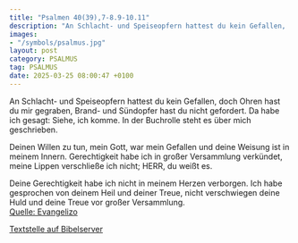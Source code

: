 ```yaml
---
title: "Psalmen 40(39),7-8.9-10.11"
description: "An Schlacht- und Speiseopfern hattest du kein Gefallen,  doch Ohren hast du mir gegraben,  Brand- und Sündopfer hast du nicht gefordert. Da habe ich gesagt: Siehe, ich komme.  In der Buchrolle steht es über mich geschrieben.  Deinen Willen zu tun, mein Gott, war mein Gefallen ...."
images:
- "/symbols/psalmus.jpg"
layout: post
category: PSALMUS
tag: PSALMUS
date: 2025-03-25 08:00:47 +0100
---
```

An Schlacht- und Speiseopfern hattest du kein Gefallen, 
doch Ohren hast du mir gegraben, 
Brand- und Sündopfer hast du nicht gefordert.
Da habe ich gesagt: Siehe, ich komme. 
In der Buchrolle steht es über mich geschrieben.

Deinen Willen zu tun, mein Gott, war mein Gefallen 
und deine Weisung ist in meinem Innern.<!--more-->
Gerechtigkeit habe ich in großer Versammlung verkündet, 
meine Lippen verschließe ich nicht; HERR, du weißt es.

Deine Gerechtigkeit habe ich nicht in meinem Herzen verborgen. 
Ich habe gesprochen von deinem Heil und deiner Treue, 
nicht verschwiegen deine Huld 
und deine Treue vor großer Versammlung.<br>
[Quelle: Evangelizo](https://evangeliumtagfuertag.org/DE/gospel)

[Textstelle auf Bibelserver](https://www.bibleserver.com/EU/ps40(39),7-8.9-10.11)
